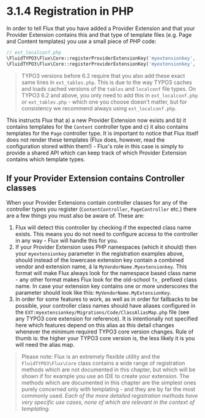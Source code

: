 3.1.4 Registration in PHP
=========================

In order to tell Flux that you have added a Provider Extension and that your Provider Extension contains this and that type of template files (e.g. Page and Content templates) you use a small piece of PHP code:

```php
// ext_localconf.php
\FluidTYPO3\Flux\Core::registerProviderExtensionKey('myextensionkey', 'Content');
\FluidTYPO3\Flux\Core::registerProviderExtensionKey('myextensionkey', 'Page');
```

> TYPO3 versions before 6.2 require that you also add these exact same lines in `ext_tables.php`. This is due to the way TYPO3 caches and loads cached versions of the `tables` and `localconf` file types. On TYPO3 6.2 and above, you only need to add this in `ext_localconf.php` or `ext_tables.php` - which one you choose doesn't matter, but for consistency we recommend always using `ext_localconf.php`.

This instructs Flux that a) a new Provider Extension now exists and b) it contains templates for the `Content` controller type and c) it also contains templates for the `Page` controller type. It is important to notice that Flux itself does not render these templates (Flux does, however, read the configuration stored within them!) - Flux's role in this case is simply to provide a shared API which can keep track of which Provider Extension contains which template types.

## If your Provider Extension contains Controller classes

When your Provider Extensions contain controller classes for any of the controller types you register (`ContentController`, `PageController` etc.) there are a few things you must also be aware of. These are:

1. Flux will detect this controller by checking if the expected class name exists. This means you do not need to configure access to the controller in any way - Flux will handle this for you.
2. If your Provider Extension uses PHP namespaces (which it should) then your `myextensionkey` parameter in the registration examples above, should instead of the lowercase extension key contain a combined vendor and extension name, á la `MyVendorName.Myextensionkey`. This format will make Flux always look for the namespace based class name - any other format makes Flux look for the old-school `Tx_` prefixed class name. In case your extension key contains one or more underscores the parameter should look like this: `MyVendorName.MyExtensionKey`.
3. In order for some features to work, as well as in order for fallbacks to be possible, your controller class names should have aliases configured in the `EXT:myextensionkey/Migrations/Code/ClassAliasMap.php` file (see any TYPO3 core extension for reference). It is intentionally not specified here which features depend on this alias as this detail changes whenever the minimum required TYPO3 core version changes. Rule of thumb is: the higher your TYPO3 core version is, the less likely it is you will need the alias map.

> Please note: Flux is an extremely flexible utility and the `FluidTYPO3\Flux\Core` class contains a wide range of registration methods which are not documented in this chapter, but which will be shown if for example you use an IDE to create your extension. The methods which are documented in this chapter are the simplest ones purely concerned only with templating - and they are by far the most commonly used. *Each of the more detailed registration methods have very specific use cases, none of which are relevant in the context of templating*.
